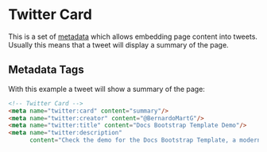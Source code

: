 # Twitter Card

This is a set of [metadata](https://developer.twitter.com/en/docs/tweets/optimize-with-cards/guides/getting-started.html) which allows embedding page content into tweets. Usually this means that a tweet will display a summary of the page.

## Metadata Tags

With this example a tweet will show a summary of the page:

```html
<!-- Twitter Card -->
<meta name="twitter:card" content="summary"/>
<meta name="twitter:creator" content="@BernardoMartG"/>
<meta name="twitter:title" content="Docs Bootstrap Template Demo"/>
<meta name="twitter:description"
      content="Check the demo for the Docs Bootstrap Template, a modern template for documentation sites"/>
```
